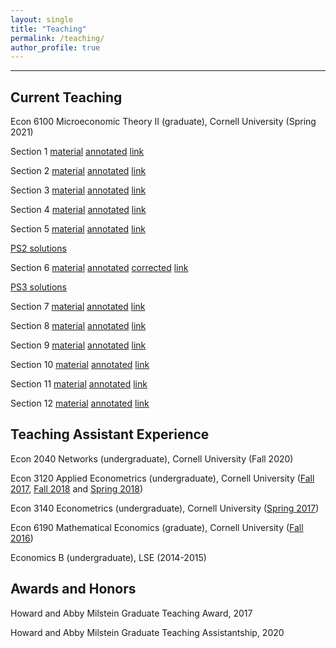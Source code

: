 ```yaml
---
layout: single
title: "Teaching"
permalink: /teaching/
author_profile: true
---
```

---

## Current Teaching
Econ 6100 Microeconomic Theory II (graduate), Cornell University (Spring 2021)

Section 1 [material](http://AbhiAnanthEcon.github.io/files/Section1.pdf) [annotated](http://AbhiAnanthEcon.github.io/files/Section1_annot.pdf) [link](https://cornell.zoom.us/rec/share/9e9kzJXrwr7McT2KtSDaxMi3u9hnXvZBO8qsT3oQ6nQYj6-ree0d-KYfHDaerpn-.3ODzEJoJKwOUfbku?startTime=1613764144000)

Section 2 [material](http://AbhiAnanthEcon.github.io/files/Section2.pdf) [annotated](http://AbhiAnanthEcon.github.io/files/Section2_annot.pdf) [link](https://cornell.zoom.us/rec/share/jghjer5kCyhMstQGTKBBjFEAKJpdMzbkVik2dGEG--afVvvWhJQBVrf3iVYYHxcI.9oKVW55LTFniuqtG?startTime=1614368837000)

Section 3 [material](http://AbhiAnanthEcon.github.io/files/Section3.pdf) [annotated](http://AbhiAnanthEcon.github.io/files/Section3_annot.pdf) [link](https://cornell.zoom.us/rec/share/tCosdt1-BS6t7_UsiN9iwBEKAHOpZ4O-nzhQ0VxK_3vcOVleR4vEXSiRcAVA4foo.FlfdA75p6KzuMECW?startTime=1614973559000)

Section 4 [material](http://AbhiAnanthEcon.github.io/files/Section4.pdf) [annotated](http://AbhiAnanthEcon.github.io/files/Section4_annot.pdf) [link](https://cornell.zoom.us/rec/share/5hhKhGzDtkFEyAUTyxza47grTre3qI39H8vDiVHoqlIpOLWuyfZfO-vkGJ3iRQ8.AY2PQDaK9mCnVGof?startTime=1615578434000)

Section 5 [material](http://AbhiAnanthEcon.github.io/files/Section5.pdf) [annotated](http://AbhiAnanthEcon.github.io/files/Section5_annot.pdf) [link](https://cornell.zoom.us/rec/share/1zvx7Vf-0FL1wBtshLs16xQm-bR1mS33QaWzFX8jlKz0dA1S9_3MxlKBTPF7nWpg.PXMp5yiyA6AEyzok?startTime=1616179622000)

[PS2 solutions](http://AbhiAnanthEcon.github.io/files/PS2_s.pdf)

Section 6 [material](http://AbhiAnanthEcon.github.io/files/Section6.pdf) [annotated](http://AbhiAnanthEcon.github.io/files/Section6_annot.pdf) [corrected](http://AbhiAnanthEcon.github.io/files/Section6_corr.pdf) [link](https://cornell.zoom.us/rec/share/0-_JfuhrcZ_LX9hZSI3_JXL8LSaSnGP-ab1ooyyx5L6w6lZ5IuulHrawVuMD8cSA.MJNed-xpPGjuhBN0?startTime=1616784372000) 

[PS3 solutions](http://AbhiAnanthEcon.github.io/files/PS3_s.pdf)

Section 7 [material](http://AbhiAnanthEcon.github.io/files/Section7.pdf) [annotated](http://AbhiAnanthEcon.github.io/files/Section7_annot.pdf) [link](https://cornell.zoom.us/rec/share/6RoS-TCirzwiDZulA6qRv_NmCC7joJH-DDhpK_3TYtFsiS4DSQwXE5kpK762iqDL.1fVEyvBjzPl_B9pn) 

Section 8 [material](http://AbhiAnanthEcon.github.io/files/Section8.pdf) [annotated](http://AbhiAnanthEcon.github.io/files/Section8_annot.pdf) [link](https://cornell.zoom.us/rec/share/1nlnu4noeh6qPRXbw8KiS4i3vlruJ4jTjym_xFtiaGm_r-VEPE5lC6KDqOgxe6Yr.bTagW1onzu4HQPeH?startTime=1617994035000) 

Section 9 [material](http://AbhiAnanthEcon.github.io/files/Section9.pdf) [annotated](http://AbhiAnanthEcon.github.io/files/Section9_annot.pdf) [link](https://cornell.zoom.us/rec/share/qbb9Mpu8miLNWrB8l2wo-5Kp-RViE4HsBjdFDvSD0mRafxxxgkQL3SQJ11q9obo.OLZL_JfABpuruS40?startTime=1618598832000)

Section 10 [material](http://AbhiAnanthEcon.github.io/files/Section10.pdf) [annotated](http://AbhiAnanthEcon.github.io/files/Section10_annot.pdf) [link](https://cornell.zoom.us/rec/share/1Tf5fBxlsERsPu7-2BjDwsESb8dbhJ1Ii3Y1JXIzbrsEahu2YE1OMc6JxWHa7UfF.VxZ9mPzrFFGubj-5?startTime=1619808390000)

Section 11 [material](http://AbhiAnanthEcon.github.io/files/Section11.pdf) [annotated](http://AbhiAnanthEcon.github.io/files/Section11_annot.pdf) [link](https://cornell.zoom.us/rec/share/615U5c-BIo9meSC4B_12WXYtFLMKLkcddYrjRWu6i9d_y0VWI33TEXm6z9lPtkQo.aRvfvhcFgOTml1aA?startTime=1620413264000)

Section 12 [material](http://AbhiAnanthEcon.github.io/files/Section15.pdf) [annotated](http://AbhiAnanthEcon.github.io/files/Section15_annot.pdf) [link](https://cornell.zoom.us/rec/share/cjl_NKCpHNBNTwTqxL1fFtlo3DDd9W6CJyvqUAo0_1dgS-ssU3d4VExMCDSZoXM-.xAB9HOtBhnhai3UO?startTime=1621018035000)

## Teaching Assistant Experience
Econ 2040 Networks (undergraduate), Cornell University (Fall 2020)

Econ 3120 Applied Econometrics (undergraduate), Cornell University ([Fall 2017](http://AbhiAnanthEcon.github.io/files/Fall_2017.pdf), 
[Fall 2018](http://AbhiAnanthEcon.github.io/files/Fall_2018.pdf) and [Spring 2018](http://AbhiAnanthEcon.github.io/files/Spring_2018.pdf))

Econ 3140 Econometrics (undergraduate), Cornell University ([Spring 2017](http://AbhiAnanthEcon.github.io/files/Spring_2017.pdf))

Econ 6190 Mathematical Economics (graduate), Cornell University ([Fall 2016](http://AbhiAnanthEcon.github.io/files/Fall_2016.pdf))

Economics B (undergraduate), LSE (2014-2015)

## Awards and Honors
Howard and Abby Milstein Graduate Teaching Award, 2017

Howard and Abby Milstein Graduate Teaching Assistantship, 2020
